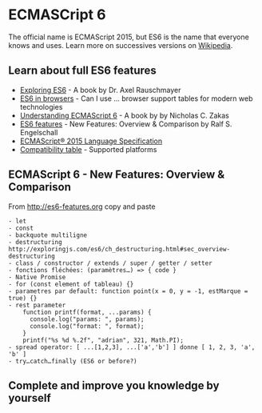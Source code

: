 # ECMASCript 6

The official name is ECMAScript 2015, but ES6 is the name that everyone knows and uses.
Learn more on successives versions on [Wikipedia](https://en.wikipedia.org/wiki/ECMAScript).

## Learn about full ES6 features

- [Exploring ES6](http://exploringjs.com/es6.html) - A book by Dr. Axel Rauschmayer
- [ES6 in browsers](https://caniuse.com/#feat=es6) - Can I use ... browser support tables for modern web technologies
- [Understanding ECMAScript 6](https://leanpub.com/understandinges6/read/) - A book by by Nicholas C. Zakas
- [ES6 features](http://es6-features.org) - New Features: Overview & Comparison by Ralf S. Engelschall
- [ECMAScript® 2015 Language Specification](https://www.ecma-international.org/ecma-262/6.0/)
- [Compatibility table](http://kangax.github.io/compat-table/es6/) - Supported platforms

## ECMAScript 6 - New Features: Overview & Comparison

From http://es6-features.org copy and paste

    - let
    - const
    - backquote multiligne
    - destructuring http://exploringjs.com/es6/ch_destructuring.html#sec_overview-destructuring
    - class / constructor / extends / super / getter / setter
    - fonctions fléchées: (paramètres…) => { code }
    - Native Promise
    - for (const element of tableau) {}
    - parametres par default: function point(x = 0, y = -1, estMarque = true) {}
    - rest parameter
    	function printf(format, ...params) {
    	  console.log("params: ", params);
    	  console.log("format: ", format);
    	}
    	printf("%s %d %.2f", "adrian", 321, Math.PI);
    - spread operator: [ ...[1,2,3], ...['a','b'] ] donne [ 1, 2, 3, 'a', 'b' ]
    - try…catch…finally (ES6 or before?)

## Complete and improve you knowledge by yourself
